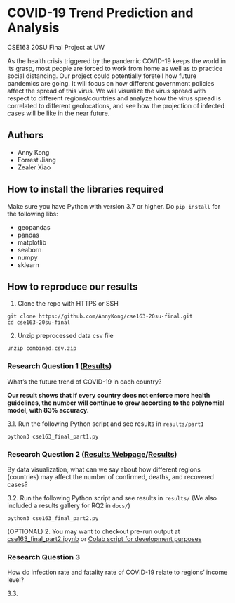 # COVID-19 Trend Prediction and Analysis

CSE163 20SU Final Project at UW

As the health crisis triggered by the pandemic COVID-19 keeps the world in its grasp, most people are forced to work from home as well as to practice social distancing. Our project could potentially foretell how future pandemics are going. It will focus on how different government policies affect the spread of this virus. We will visualize the virus spread with respect to different regions/countries and analyze how the virus spread is correlated to different geolocations, and see how the projection of infected cases will be like in the near future.

## Authors

- Anny Kong
- Forrest Jiang
- Zealer Xiao

## How to install the libraries required

Make sure you have Python with version 3.7 or higher. Do `pip install` for the following libs:

- geopandas
- pandas
- matplotlib
- seaborn
- numpy
- sklearn

## How to reproduce our results

1. Clone the repo with HTTPS or SSH

```
git clone https://github.com/AnnyKong/cse163-20su-final.git
cd cse163-20su-final
```

2. Unzip preprocessed data csv file

```
unzip combined.csv.zip
```

### Research Question 1 ([Results](https://github.com/AnnyKong/cse163-20su-final/tree/master/results/part1))

What’s the future trend of COVID-19 in each country?

**Our result shows that if every country does not enforce more health guidelines,
the number will continue to grow according to the polynomial model, with 83% accuracy.**

3.1. Run the following Python script and see results in `results/part1`

```
python3 cse163_final_part1.py
```

### Research Question 2 ([Results Webpage](https://annykong.github.io/cse163-20su-final/)/[Results](https://github.com/AnnyKong/cse163-20su-final/tree/master/results))

By data visualization, what can we say about how different regions (countries) may affect the number of confirmed, deaths, and recovered cases?



3.2. Run the following Python script and see results in `results/` (We also included a results gallery for RQ2 in `docs/`)

```
python3 cse163_final_part2.py
```

(OPTIONAL) 2. You may want to checkout pre-run output at [cse163_final_part2.ipynb](cse163_final_part2.ipynb) or [Colab script for development purposes](https://colab.research.google.com/drive/1BXoGeS60R95IVPccp0SnrQYq6nESFs4F?usp=sharing)

### Research Question 3

How do infection rate and fatality rate of COVID-19 relate to regions’ income level?

3.3.

```

```
